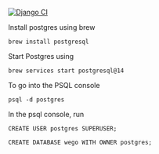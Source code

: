 [![Django CI](https://github.com/osamahan999/wego/actions/workflows/django.yml/badge.svg)](https://github.com/osamahan999/wego/actions/workflows/django.yml)

Install postgres using brew

`brew install postgresql   `

Start Postgres using

`brew services start postgresql@14`

To go into the PSQL console

`psql -d postgres`


In the psql console, run

`CREATE USER postgres SUPERUSER;`

`CREATE DATABASE wego WITH OWNER postgres;`
